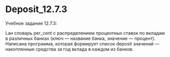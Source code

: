 # Deposit_12.7.3

Учебное задание 12.7.3:

Lан словарь per_cent с распределением процентных ставок по вкладам в различных банках (ключ — название банка, значение — процент). 
Написана программа, которая формирует список deposit значений — накопленные средства за год вклада в каждом из банков. 
